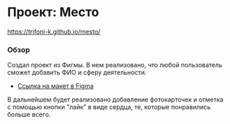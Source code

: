 # Проект: Место
  https://trifoni-k.github.io/mesto/
### Обзор
Создал проект из Фигмы. В нем реализовано, что любой пользователь сможет добавить ФИО и сферу деятельности.
* [Ссылка на макет в Figma](https://www.figma.com/file/2cn9N9jSkmxD84oJik7xL7/JavaScript.-Sprint-4?node-id=0%3A1)

В дальнейшем будет реализовано добавление фотокарточек и отметка с помощью кнопки "лайк" в виде сердца, те, которые понравились больше всего.
